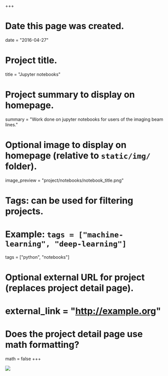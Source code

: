 +++
# Date this page was created.
date = "2016-04-27"

# Project title.
title = "Jupyter notebooks"

# Project summary to display on homepage.
summary = "Work done on jupyter notebooks for users of the imaging beam lines."

# Optional image to display on homepage (relative to `static/img/` folder).
image_preview = "project/notebooks/notebook_title.png"

# Tags: can be used for filtering projects.
# Example: `tags = ["machine-learning", "deep-learning"]`
tags = ["python", "notebooks"]

# Optional external URL for project (replaces project detail page).
# external_link = "http://example.org"

# Does the project detail page use math formatting?
math = false
+++

<img src='/img/project/under-construction.png' />